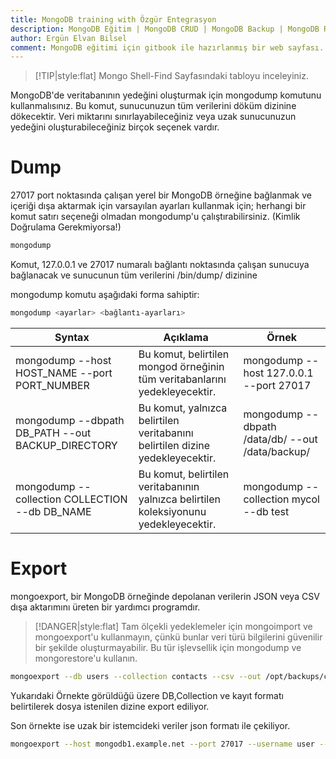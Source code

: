 ```yaml
---
title: MongoDB training with Özgür Entegrasyon
description: MongoDB Eğitim | MongoDB CRUD | MongoDB Backup | MongoDB Restore | MongoDB Replica Set | Özgür Entegrasyon | www.ozgurentegrasyon.com
author: Ergün Elvan Bilsel
comment: MongoDB eğitimi için gitbook ile hazırlanmış bir web sayfası. A gitbook web page for MongoDB Training.
---
```


> [!TIP|style:flat]
> Mongo Shell-Find Sayfasındaki tabloyu inceleyiniz.


MongoDB'de veritabanının yedeğini oluşturmak için mongodump komutunu kullanmalısınız. 
Bu komut, sunucunuzun tüm verilerini döküm dizinine dökecektir.
Veri miktarını sınırlayabileceğiniz veya uzak sunucunuzun yedeğini oluşturabileceğiniz birçok seçenek vardır.


# Dump

27017 port noktasında çalışan yerel bir MongoDB örneğine bağlanmak ve içeriği dışa aktarmak için varsayılan ayarları kullanmak için;
herhangi bir komut satırı seçeneği olmadan mongodump'u çalıştırabilirsiniz. (Kimlik Doğrulama Gerekmiyorsa!)

```sh
mongodump
```

Komut, 127.0.0.1 ve 27017 numaralı bağlantı noktasında çalışan sunucuya bağlanacak ve sunucunun tüm verilerini /bin/dump/ dizinine 

mongodump komutu aşağıdaki forma sahiptir:

```sh
mongodump <ayarlar> <bağlantı-ayarları>
```

| Syntax      | Açıklama    | Örnek |
| ----------- | ----------- | ----- |
| mongodump --host HOST_NAME --port PORT_NUMBER  |   Bu komut, belirtilen mongod örneğinin tüm veritabanlarını yedekleyecektir.          | mongodump --host 127.0.0.1 --port 27017      |
| mongodump --dbpath DB_PATH --out BACKUP_DIRECTORY         |    Bu komut, yalnızca belirtilen veritabanını belirtilen dizine yedekleyecektir.         |   mongodump --dbpath /data/db/ --out /data/backup/    |
| mongodump --collection COLLECTION --db DB_NAME         |     Bu komut, belirtilen veritabanının yalnızca belirtilen koleksiyonunu yedekleyecektir.        |   mongodump --collection mycol --db test    |

# Export

mongoexport, bir MongoDB örneğinde depolanan verilerin JSON veya CSV dışa aktarımını üreten bir yardımcı programdır.

> [!DANGER|style:flat]
> Tam ölçekli yedeklemeler için mongoimport ve mongoexport'u kullanmayın, çünkü bunlar veri türü bilgilerini güvenilir bir şekilde oluşturmayabilir. Bu tür işlevsellik için mongodump ve mongorestore'u kullanın.


```sh
mongoexport --db users --collection contacts --csv --out /opt/backups/contacts.csv
```

Yukarıdaki Örnekte görüldüğü üzere DB,Collection  ve kayıt formatı belirtilerek dosya istenilen dizine export ediliyor.

Son örnekte ise uzak bir istemcideki veriler json formatı ile çekiliyor.

```sh
mongoexport --host mongodb1.example.net --port 27017 --username user --password pass --collection contacts --db marketing --out mdb1-examplenet.json
```